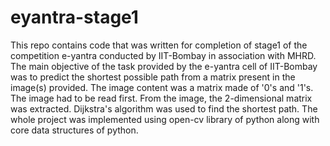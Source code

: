 # eyantra-stage1
This repo contains code that was written for completion of stage1 of the competition e-yantra conducted by IIT-Bombay in association with MHRD.
The main objective of the task provided by the e-yantra cell of IIT-Bombay was to predict the shortest possible path from a matrix present in the image(s) provided. The image content was a matrix made of '0's and '1's. The image had to be read first. From the image, the 2-dimensional matrix was extracted. Dijkstra's algorithm was used to find the shortest path. The whole project was implemented using open-cv library of python along with core data structures of python.
